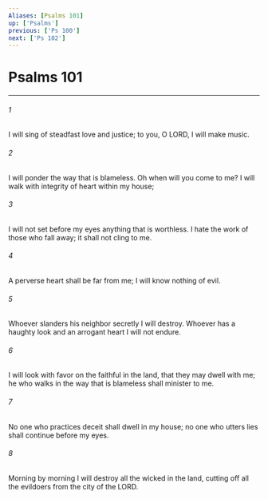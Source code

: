 ```yaml
---
Aliases: [Psalms 101]
up: ['Psalms']
previous: ['Ps 100']
next: ['Ps 102']
---
```

# Psalms 101
***



###### 1 
I will sing of steadfast love and justice; to you, O LORD, I will make music. 

###### 2 
I will ponder the way that is blameless. Oh when will you come to me? I will walk with integrity of heart within my house; 

###### 3 
I will not set before my eyes anything that is worthless. I hate the work of those who fall away; it shall not cling to me. 

###### 4 
A perverse heart shall be far from me; I will know nothing of evil. 

###### 5 
Whoever slanders his neighbor secretly I will destroy. Whoever has a haughty look and an arrogant heart I will not endure. 

###### 6 
I will look with favor on the faithful in the land, that they may dwell with me; he who walks in the way that is blameless shall minister to me. 

###### 7 
No one who practices deceit shall dwell in my house; no one who utters lies shall continue before my eyes. 

###### 8 
Morning by morning I will destroy all the wicked in the land, cutting off all the evildoers from the city of the LORD.
